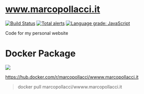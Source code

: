 # www.marcopollacci.it

[![Build Status](https://travis-ci.org/marcopollacci/www.marcopollacci.it.svg?branch=master)](https://travis-ci.org/marcopollacci/www.marcopollacci.it) [![Total alerts](https://img.shields.io/lgtm/alerts/g/marcopollacci/www.marcopollacci.it.svg?logo=lgtm&logoWidth=18)](https://lgtm.com/projects/g/marcopollacci/www.marcopollacci.it/alerts/)
[![Language grade: JavaScript](https://img.shields.io/lgtm/grade/javascript/g/marcopollacci/www.marcopollacci.it.svg?logo=lgtm&logoWidth=18)](https://lgtm.com/projects/g/marcopollacci/www.marcopollacci.it/context:javascript)

Code for my personal website

# Docker Package

[![](https://images.microbadger.com/badges/image/marcopollacci/wwww.marcopollacci.it.svg)](https://microbadger.com/images/marcopollacci/wwww.marcopollacci.it "Get your own image badge on microbadger.com")

https://hub.docker.com/r/marcopollacci/wwww.marcopollacci.it

> docker pull marcopollacci/wwww.marcopollacci.it
